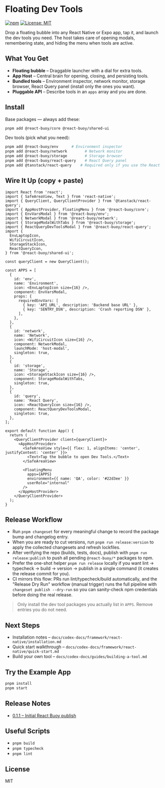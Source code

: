 # Floating Dev Tools

[![npm](https://img.shields.io/npm/v/%40react-buoy%2Fcore)](https://www.npmjs.com/package/@react-buoy/core)
[![License: MIT](https://img.shields.io/badge/license-MIT-green.svg)](LICENSE)

Drop a floating bubble into any React Native or Expo app, tap it, and launch the dev tools you need. The host takes care of opening modals, remembering state, and hiding the menu when tools are active.

## What You Get
- **Floating bubble** – Draggable launcher with a dial for extra tools.
- **App Host** – Central brain for opening, closing, and persisting tools.
- **Bundled tools** – Environment inspector, network monitor, storage browser, React Query panel (install only the ones you want).
- **Pluggable API** – Describe tools in an `apps` array and you are done.

## Install
Base packages — always add these:
```bash
pnpm add @react-buoy/core @react-buoy/shared-ui
```

Dev tools (pick what you need):
```bash
pnpm add @react-buoy/env      # Environment inspector
pnpm add @react-buoy/network        # Network monitor
pnpm add @react-buoy/storage        # Storage browser
pnpm add @react-buoy/react-query    # React Query panel
pnpm add @tanstack/react-query    # Required only if you use the React Query panel
```

## Wire It Up (copy + paste)
```tsx
import React from 'react';
import { SafeAreaView, Text } from 'react-native';
import { QueryClient, QueryClientProvider } from '@tanstack/react-query';
import { AppHostProvider, FloatingMenu } from '@react-buoy/core';
import { EnvVarsModal } from '@react-buoy/env';
import { NetworkModal } from '@react-buoy/network';
import { StorageModalWithTabs } from '@react-buoy/storage';
import { ReactQueryDevToolsModal } from '@react-buoy/react-query';
import {
  EnvLaptopIcon,
  WifiCircuitIcon,
  StorageStackIcon,
  ReactQueryIcon,
} from '@react-buoy/shared-ui';

const queryClient = new QueryClient();

const APPS = [
  {
    id: 'env',
    name: 'Environment',
    icon: <EnvLaptopIcon size={16} />,
    component: EnvVarsModal,
    props: {
      requiredEnvVars: [
        { key: 'API_URL', description: 'Backend base URL' },
        { key: 'SENTRY_DSN', description: 'Crash reporting DSN' },
      ],
    },
  },
  {
    id: 'network',
    name: 'Network',
    icon: <WifiCircuitIcon size={16} />,
    component: NetworkModal,
    launchMode: 'host-modal',
    singleton: true,
  },
  {
    id: 'storage',
    name: 'Storage',
    icon: <StorageStackIcon size={16} />,
    component: StorageModalWithTabs,
    singleton: true,
  },
  {
    id: 'query',
    name: 'React Query',
    icon: <ReactQueryIcon size={16} />,
    component: ReactQueryDevToolsModal,
    singleton: true,
  },
];

export default function App() {
  return (
    <QueryClientProvider client={queryClient}>
      <AppHostProvider>
        <SafeAreaView style={{ flex: 1, alignItems: 'center', justifyContent: 'center' }}>
          <Text>Tap the bubble to open Dev Tools.</Text>
        </SafeAreaView>

        <FloatingMenu
          apps={APPS}
          environment={{ name: 'QA', color: '#22d3ee' }}
          userRole="internal"
        />
      </AppHostProvider>
    </QueryClientProvider>
  );
}
```

## Release Workflow

- Run `pnpm changeset` for every meaningful change to record the package bump and changelog entry.
- When you are ready to cut versions, run `pnpm run release:version` to apply the collected changesets and refresh lockfiles.
- After verifying the repo (builds, tests, docs), publish with `pnpm run release:publish` to push all pending `@react-buoy/*` packages to npm.
- Prefer the one-shot helper `pnpm run release` locally if you want lint → typecheck → build → version → publish in a single command (it creates the release commit for you).
- CI mirrors this flow: PRs run lint/typecheck/build automatically, and the "Release Dry Run" workflow (manual trigger) runs the full pipeline with `changeset publish --dry-run` so you can sanity-check npm credentials before doing the real release.

> Only install the dev tool packages you actually list in `APPS`. Remove entries you do not need.

## Next Steps
- Installation notes – `docs/codex-docs/framework/react-native/installation.md`
- Quick start walkthrough – `docs/codex-docs/framework/react-native/quick-start.md`
- Build your own tool – `docs/codex-docs/guides/building-a-tool.md`

## Try the Example App
```bash
pnpm install
pnpm start
```

## Release Notes
- [0.1.1 – Initial React Buoy publish](docs/releases/0.1.1.md)

## Useful Scripts
- `pnpm build`
- `pnpm typecheck`
- `pnpm lint`

## License
MIT

